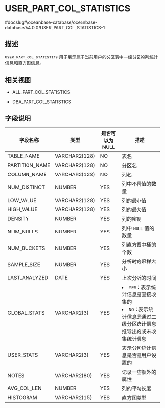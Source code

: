 USER_PART_COL_STATISTICS 
=============================================
#docslug#/oceanbase-database/oceanbase-database/V4.0.0/USER_PART_COL_STATISTICS-1


描述 
--------------------

`USER_PART_COL_STATISTICS` 用于展示属于当前用户的分区表中一级分区的列统计信息和直方图信息。

相关视图 
----------------------

* ALL_PART_COL_STATISTICS

  

* DBA_PART_COL_STATISTICS

  




字段说明 
----------------------



|      字段名称      |    **类型**     | **是否可以为 NULL** |                                                                      **描述**                                                                       |
|----------------|---------------|----------------|---------------------------------------------------------------------------------------------------------------------------------------------------|
| TABLE_NAME     | VARCHAR2(128) | NO             | 表名                                                                                                                                                |
| PARTITION_NAME | VARCHAR2(128) | NO             | 分区名                                                                                                                                               |
| COLUMN_NAME    | VARCHAR2(128) | NO             | 列名                                                                                                                                                |
| NUM_DISTINCT   | NUMBER        | YES            | 列中不同值的数量                                                                                                                                          |
| LOW_VALUE      | VARCHAR2(128) | YES            | 列的最小值                                                                                                                                             |
| HIGH_VALUE     | VARCHAR2(128) | YES            | 列的最大值                                                                                                                                             |
| DENSITY        | NUMBER        | YES            | 列的密度                                                                                                                                              |
| NUM_NULLS      | NUMBER        | YES            | 列中 `NULL` 值的数量                                                                                                                                    |
| NUM_BUCKETS    | NUMBER        | YES            | 列直方图中桶的个数                                                                                                                                         |
| SAMPLE_SIZE    | NUMBER        | YES            | 分析时的采样大小                                                                                                                                          |
| LAST_ANALYZED  | DATE          | YES            | 上次分析的时间                                                                                                                                           |
| GLOBAL_STATS   | VARCHAR2(3)   | YES            | <li> `YES`：表示统计信息是直接收集的   <li> `NO`：表示统计信息是通过二级分区统计信息推导出的或未收集统计信息    |
| USER_STATS     | VARCHAR2(3)   | YES            | 表示分区统计信息是否是用户设置的                                                                                                                                  |
| NOTES          | VARCHAR2(80)  | YES            | 记录一些额外的属性                                                                                                                                         |
| AVG_COL_LEN    | NUMBER        | YES            | 列的平均长度                                                                                                                                            |
| HISTOGRAM      | VARCHAR2(15)  | YES            | 直方图类型                                                                                                                                             |


